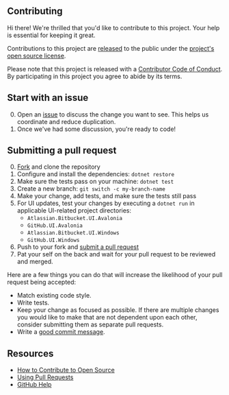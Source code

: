 ## Contributing

[issue]: https://github.com/GitCredentialManager/git-credential-manager/issues 
[fork]: https://github.com/GitCredentialManager/git-credential-manager/fork
[pr]: https://github.com/GitCredentialManager/git-credential-manager/compare
[code-of-conduct]: CODE_OF_CONDUCT.md

Hi there! We're thrilled that you'd like to contribute to this project. Your help is essential for keeping it great.

Contributions to this project are [released](https://help.github.com/articles/github-terms-of-service/#6-contributions-under-repository-license) to the public under the [project's open source license](LICENSE).

Please note that this project is released with a [Contributor Code of Conduct][code-of-conduct]. By participating in this project you agree to abide by its terms.

## Start with an issue

0. Open an [issue][issue] to discuss the change you want to see.
This helps us coordinate and reduce duplication.
0. Once we've had some discussion, you're ready to code!

## Submitting a pull request

0. [Fork][fork] and clone the repository
0. Configure and install the dependencies: `dotnet restore`
0. Make sure the tests pass on your machine: `dotnet test`
0. Create a new branch: `git switch -c my-branch-name`
0. Make your change, add tests, and make sure the tests still pass
0. For UI updates, test your changes by executing a `dotnet run` in applicable UI-related project directories:
    - `Atlassian.Bitbucket.UI.Avalonia`
    - `GitHub.UI.Avalonia`
    - `Atlassian.Bitbucket.UI.Windows`
    - `GitHub.UI.Windows`
0. Push to your fork and [submit a pull request][pr]
0. Pat your self on the back and wait for your pull request to be reviewed and merged.

Here are a few things you can do that will increase the likelihood of your pull request being accepted:

- Match existing code style.
- Write tests.
- Keep your change as focused as possible. If there are multiple changes you would like to make that are not dependent upon each other, consider submitting them as separate pull requests.
- Write a [good commit message](http://tbaggery.com/2008/04/19/a-note-about-git-commit-messages.html).

## Resources

- [How to Contribute to Open Source](https://opensource.guide/how-to-contribute/)
- [Using Pull Requests](https://help.github.com/articles/about-pull-requests/)
- [GitHub Help](https://help.github.com)
